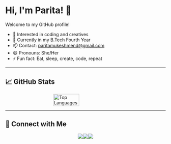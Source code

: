 # Hi, I'm Parita! 👋

Welcome to my GitHub profile!

- 👀 Interested in coding and creatives
- 🌱 Currently in my B.Tech Fourth Year
- 📫 Contact: paritamukeshmend@gmail.com
- 😄 Pronouns: She/Her
- ⚡ Fun fact: Eat, sleep, create, code, repeat

---

## 📈 GitHub Stats

<div style="display: flex; justify-content: center;">
  <img src="https://github-readme-stats.vercel.app/api/top-langs/?username=parita2003&layout=compact&theme=radical" alt="Top Languages" style="width: 40%;" />
</div>

---

## 🔗 Connect with Me

<div style="display: flex; justify-content: center; align-items: center;">
  <a href="https://www.linkedin.com/in/parita-mendapara/" target="_blank">
    <img src="https://img.shields.io/badge/-LinkedIn-0077B5?style=flat-square&logo=linkedin&logoColor=white" />
  </a>
  <a href="mailto:paritamukeshmend@gmail.com">
    <img src="https://img.shields.io/badge/-Email-D14836?style=flat-square&logo=gmail&logoColor=white" />
  </a>
  <a href="https://leetcode.com/u/parita2003/" target="_blank">
    <img src="https://img.shields.io/badge/-LeetCode-FFA116?style=flat-square&logo=leetcode&logoColor=white" />
  </a>
</div>
